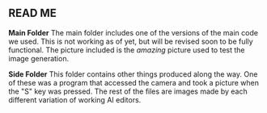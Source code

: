 

## READ ME

**Main Folder**
The main folder includes one of the versions of the main code we used. This is not working as of yet, but will be revised soon to be fully functional. The picture included is the *amazing* picture used to test the image generation.

**Side Folder** 
This folder contains other things produced along the way. One of these was a program that accessed the camera and took a picture when the "S" key was pressed. The rest of the files are images made by each different variation of working AI editors.
